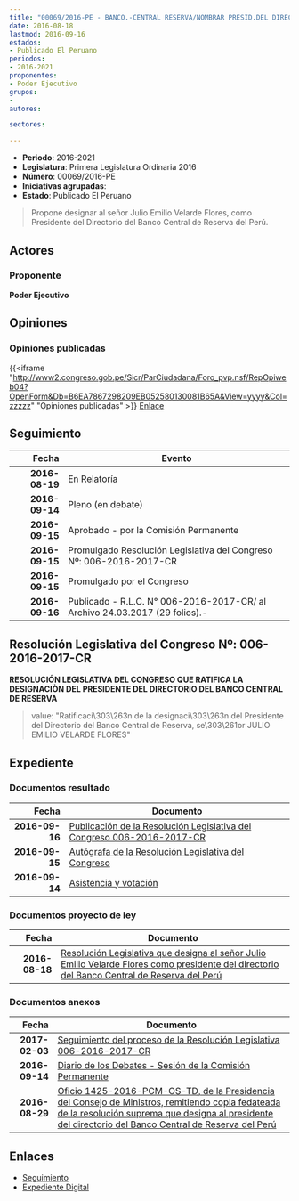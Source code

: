 ```yaml
---
title: "00069/2016-PE - BANCO.-CENTRAL RESERVA/NOMBRAR PRESID.DEL DIRECTORIO DEL..."
date: 2016-08-18
lastmod: 2016-09-16
estados:
- Publicado El Peruano
periodos:
- 2016-2021
proponentes:
- Poder Ejecutivo
grupos:
- 
autores:

sectores:

---
```

- **Periodo**: 2016-2021
- **Legislatura**: Primera Legislatura Ordinaria 2016
- **Número**: 00069/2016-PE
- **Iniciativas agrupadas**: 
- **Estado**: Publicado El Peruano

> Propone designar al señor Julio Emilio Velarde Flores, como Presidente del Directorio del Banco Central de Reserva del Perú.


## Actores

### Proponente

**Poder Ejecutivo**

## Opiniones

### Opiniones publicadas

{{<iframe "http://www2.congreso.gob.pe/Sicr/ParCiudadana/Foro_pvp.nsf/RepOpiweb04?OpenForm&Db=B6EA7867298209EB052580130081B65A&View=yyyy&Col=zzzzz" "Opiniones publicadas" >}}
[Enlace](http://www2.congreso.gob.pe/Sicr/ParCiudadana/Foro_pvp.nsf/RepOpiweb04?OpenForm&Db=B6EA7867298209EB052580130081B65A&View=yyyy&Col=zzzzz)


## Seguimiento

| Fecha | Evento |
|------:|--------|
| **2016-08-19** | En Relatoría |
| **2016-09-14** | Pleno (en debate) |
| **2016-09-15** | Aprobado - por la Comisión Permanente |
| **2016-09-15** | Promulgado Resolución Legislativa del Congreso Nº: 006-2016-2017-CR |
| **2016-09-15** | Promulgado por el Congreso |
| **2016-09-16** | Publicado - R.L.C. N° 006-2016-2017-CR/ al Archivo 24.03.2017 (29 folios).- |

## Resolución Legislativa del Congreso Nº: 006-2016-2017-CR

**RESOLUCIÓN LEGISLATIVA DEL CONGRESO QUE RATIFICA LA DESIGNACIÒN DEL PRESIDENTE DEL DIRECTORIO DEL BANCO CENTRAL DE RESERVA**

> value: "Ratificaci\303\263n de la designaci\303\263n del Presidente del Directorio del Banco Central de Reserva, se\303\261or JULIO EMILIO VELARDE FLORES"


## Expediente

### Documentos resultado

| Fecha | Documento |
|------:|-----------|
| **2016-09-16** | [Publicación de la Resolución Legislativa del Congreso 006-2016-2017-CR](http://www.leyes.congreso.gob.pe/Documentos/2016_2021/Resolucion_Legislativa_del_Congreso/RLG-006-2016-2017-CR.pdf) |
| **2016-09-15** | [Autógrafa de la Resolución Legislativa del Congreso](http://www.leyes.congreso.gob.pe/Documentos/2016_2021/Autografas/Resolucion_Legislativa_del_Congreso/AU0006920160915.pdf) |
| **2016-09-14** | [Asistencia y votación](http://www.leyes.congreso.gob.pe/Documentos/2016_2021/Asistencia_y_Votacion/Proyectos_de_Ley/AV0006920160914..pdf) |

### Documentos proyecto de ley

| Fecha | Documento |
|------:|-----------|
| **2016-08-18** | [Resolución Legislativa que designa al señor Julio Emilio Velarde Flores como presidente del directorio del Banco Central de Reserva del Perú](http://www.leyes.congreso.gob.pe/Documentos/2016_2021/Proyectos_de_Ley_y_de_Resoluciones_Legislativas/PL00069_20160818.pdf) |

### Documentos anexos

| Fecha | Documento |
|------:|-----------|
| **2017-02-03** | [Seguimiento del proceso de la Resolución Legislativa 006-2016-2017-CR](http://www2.congreso.gob.pe/Sicr/TraDocEstProc/Contdoc03_2011.nsf/0/f8e2c4debb511a09052580bc006bbe2f/$FILE/00069PL20170203.pdf) |
| **2016-09-14** | [Diario de los Debates - Sesión de la Comisión Permanente](http://www2.congreso.gob.pe/Sicr/DiarioDebates/Publicad.nsf/SesionesPleno/05256D6E0073DFE90525802E00810610/$FILE/PER-2016-2.pdf) |
| **2016-08-29** | [Oficio 1425-2016-PCM-OS-TD, de la Presidencia del Consejo de Ministros, remitiendo copia fedateada de la resolución suprema que designa al presidente del directorio del Banco Central de Reserva del Perú](http://www.leyes.congreso.gob.pe/Documentos/2016_2021/Oficios/Otras_Instituciones/OFICIO-1425-2016-PCM-OS-TD.pdf) |

## Enlaces

- [Seguimiento](http://www2.congreso.gob.pe/Sicr/TraDocEstProc/CLProLey2016.nsf/f7fff46988ca05b1052578e100829cc7/314008eb621ab80d05258013007c76b8?OpenDocument)
- [Expediente Digital](http://www2.congreso.gob.pe/Sicr/TraDocEstProc/Expvirt_2011.nsf/visbusqptramdoc1621/00069?opendocument)

